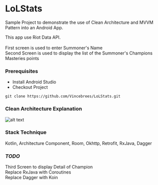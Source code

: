 # LoLStats
Sample Project to demonstrate the use of Clean Architecture and MVVM Pattern into an Android App.

This app use Riot Data API.
<br/>
<br/>
First screen is used to enter Summoner's Name
<br/>
Second Screen is used to display the list of the Summoner's Champions Masteries points
<br/>


### Prerequisites

- Install Android Studio </br>
- Checkout Project
```
git clone https://github.com/Vincebrees/LoLStats.git
```
### Clean Architecture Explanation

![alt text](http://vrgsoft.net/wp-content/uploads/2017/12/fe8c82a32b1548b1a297187e24ae755a.png)

### Stack Technique

Kotlin, Architecture Component, Room, Okhttp, Retrofit, RxJava, Dagger

### <b><i>TODO</i></b>

Third Screen to display Detail of Champion
<br/>
Replace RxJava with Coroutines
<br/>
Replace Dagger with Koin
